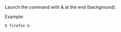 <!-- 
.. title: Open programs with the terminal without being stuck to the terminal
.. slug: open-programs-with-the-terminal-without-being-stuck-to-the-terminal
.. date: 2013-01-01T00:00:13+02:00
.. tags: archlinux, bash
.. link: 
.. description: 
.. type: text
-->

Launch the command with & at the end (background).

Example:

```console
$ firefox &
```
